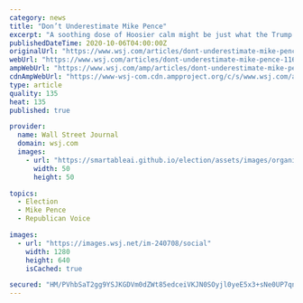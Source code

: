 ```yaml
---
category: news
title: "Don’t Underestimate Mike Pence"
excerpt: "A soothing dose of Hoosier calm might be just what the Trump campaign needed."
publishedDateTime: 2020-10-06T04:00:00Z
originalUrl: "https://www.wsj.com/articles/dont-underestimate-mike-pence-11601938848"
webUrl: "https://www.wsj.com/articles/dont-underestimate-mike-pence-11601938848"
ampWebUrl: "https://www.wsj.com/amp/articles/dont-underestimate-mike-pence-11601938848"
cdnAmpWebUrl: "https://www-wsj-com.cdn.ampproject.org/c/s/www.wsj.com/amp/articles/dont-underestimate-mike-pence-11601938848"
type: article
quality: 135
heat: 135
published: true

provider:
  name: Wall Street Journal
  domain: wsj.com
  images:
    - url: "https://smartableai.github.io/election/assets/images/organizations/wsj.com-50x50.jpg"
      width: 50
      height: 50

topics:
  - Election
  - Mike Pence
  - Republican Voice

images:
  - url: "https://images.wsj.net/im-240708/social"
    width: 1280
    height: 640
    isCached: true

secured: "HM/PVhbSaT2gg9YSJKGDVm0dZWt85edceiVKJN0SOyjl0yeE5x3+sNe0UP7qnaxRJ2rNgwuuZFsNv9SfY91DK86H+ykKjN3n3+rDSYQVzqfYqdjiclzLsXVSkpCVm30MtVTNJru66K9B3Y9KvnuEMlUg4NRoszCNDokxeOySZ6rypop3smxMuNRjWC4vnpI17h0mGXfgi2Mqif8RVvgIV7lEQ+I3vkpONAMvUZPempOWzuJdZR+2NRFT0A4m9lpH7WtjqohsnxPu02b+rOPP7pKAjs/3V9zHqs8LNhdC76Ujc4K/32+dcbEoBOcRgyGdq9a3nhHXcb4dbJew9EL2g0jp8QsxsbDQH4ECYWIaRrA=;U6odq0pME/dAS9GRj8xu6w=="
---
```



